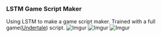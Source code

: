 ### LSTM Game Script Maker

Using LSTM to make a game script maker. Trained with a full game([Undertale](https://en.wikipedia.org/wiki/Undertale)) script.
![Imgur](https://i.imgur.com/2lAhTaJ.jpg)
![Imgur](https://i.imgur.com/eqISWpy.jpg)
![Imgur](https://i.imgur.com/AGzMywp.jpg)
